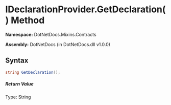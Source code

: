# IDeclarationProvider.GetDeclaration() Method
**Namespace:** DotNetDocs.Mixins.Contracts

**Assembly:** DotNetDocs (in DotNetDocs.dll v1.0.0)
## Syntax
```csharp
string GetDeclaration();
```
##### Return Value
Type: String




